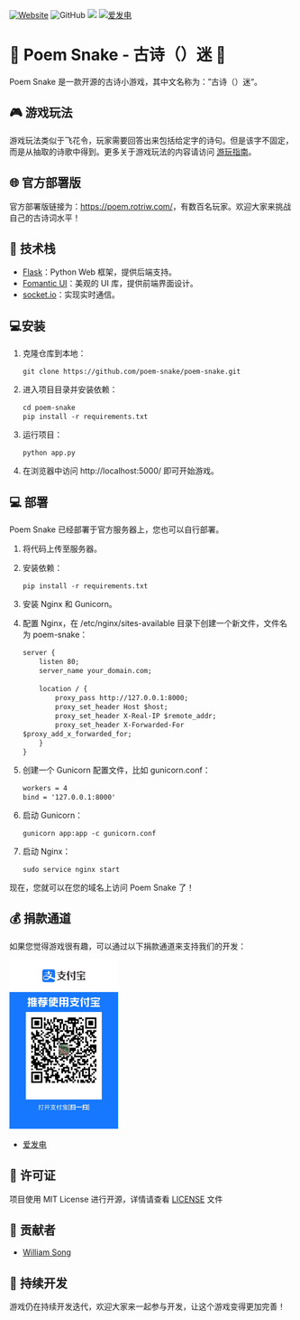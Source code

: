 [![Website](https://img.shields.io/website?url=https%3A%2F%2Fpoem.rotriw.com%2F)](https://poem.rotriw.com/)
![GitHub](https://img.shields.io/github/license/poem-snake/poem-snake)
![](https://img.shields.io/badge/QQ%20%E7%BE%A4-637873933-blue)
[![爱发电](https://img.shields.io/badge/dynamic/json?url=https%3A%2F%2Fapi.swo.moe%2Fstats%2Fafdian%2Fsonghongyi&query=count&color=282c34&label=%E7%88%B1%E5%8F%91%E7%94%B5&labelColor=946ce6&suffix=+%E5%8F%91%E7%94%B5%E4%BA%BA%E6%AC%A1+%2F+%E6%9C%88&cacheSeconds=3600)](https://afdian.net/@songhongyi)

# 🐍 Poem Snake - 古诗（）迷 📜

Poem Snake 是一款开源的古诗小游戏，其中文名称为：”古诗（）迷“。

## 🎮 游戏玩法

游戏玩法类似于飞花令，玩家需要回答出来包括给定字的诗句。但是该字不固定，而是从抽取的诗歌中得到。更多关于游戏玩法的内容请访问 [游玩指南](https://www.luogu.com.cn/paste/iz42nphu)。

## 🌐 官方部署版

官方部署版链接为：<https://poem.rotriw.com/>，有数百名玩家。欢迎大家来挑战自己的古诗词水平！

## 🚀 技术栈

- [Flask](https://github.com/pallets/flask)：Python Web 框架，提供后端支持。
- [Fomantic UI](https://github.com/fomantic/Fomantic-UI)：美观的 UI 库，提供前端界面设计。
- [socket.io](https://github.com/socketio/socket.io)：实现实时通信。

##  💻安装

1. 克隆仓库到本地：

   ```
   git clone https://github.com/poem-snake/poem-snake.git
   ```

2. 进入项目目录并安装依赖：

   ```
   cd poem-snake
   pip install -r requirements.txt
   ```

3. 运行项目：

   ```
   python app.py
   ```

4. 在浏览器中访问 http://localhost:5000/ 即可开始游戏。

## 💻 部署

Poem Snake 已经部署于官方服务器上，您也可以自行部署。

1. 将代码上传至服务器。

2. 安装依赖：

   ```
   pip install -r requirements.txt
   ```

3. 安装 Nginx 和 Gunicorn。

4. 配置 Nginx，在 /etc/nginx/sites-available 目录下创建一个新文件，文件名为 poem-snake：

   ```
   server {
       listen 80;
       server_name your_domain.com;
   
       location / {
           proxy_pass http://127.0.0.1:8000;
           proxy_set_header Host $host;
           proxy_set_header X-Real-IP $remote_addr;
           proxy_set_header X-Forwarded-For $proxy_add_x_forwarded_for;
       }
   }
   ```

5. 创建一个 Gunicorn 配置文件，比如 gunicorn.conf：

   ```
   workers = 4
   bind = '127.0.0.1:8000'
   ```

6. 启动 Gunicorn：

   ```
   gunicorn app:app -c gunicorn.conf
   ```

7. 启动 Nginx：

   ```
   sudo service nginx start
   ```

现在，您就可以在您的域名上访问 Poem Snake 了！

## 💰 捐款通道

如果您觉得游戏很有趣，可以通过以下捐款通道来支持我们的开发：

<img height="300" src="https://github.com/poem-snake/poem-snake/raw/main/1646552417.jpg"/>

- [爱发电](https://afdian.net/a/songhongyi)

## 📝 许可证

项目使用 MIT License 进行开源，详情请查看 [LICENSE](./LICENSE) 文件

## 👥 贡献者

- [William Song](https://github.com/william-song-shy)

## 🐍 持续开发

游戏仍在持续开发迭代，欢迎大家来一起参与开发，让这个游戏变得更加完善！

